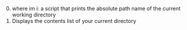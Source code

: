 0. where im i:  a script that prints the absolute path name of the current working directory
1. Displays the contents list of your current directory
